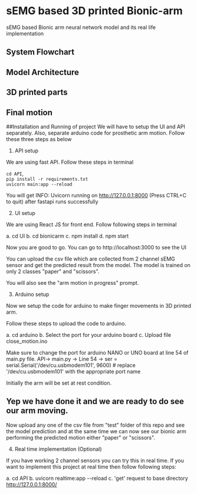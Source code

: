 # sEMG based 3D printed Bionic-arm
sEMG based Bionic arm neural network model and its real life implementation

## System Flowchart
<local link to image file>
  
## Model Architecture
<local link to image file>
  
## 3D printed parts
  <local link to image file>
    
## Final motion
  <local link to video file>
    
 
    
 
  
 

##Installation and Running of project
We will have to setup the UI and API separately. Also, separate arduino code for prosthetic arm motion. Follow these three steps as below

1. API setup

We are using fast API. Follow these steps in terminal

`cd API`,<br>
`pip install -r requirements.txt`<br>
`uvicorn main:app --reload`<br>

You will get INFO:     Uvicorn running on http://127.0.0.1:8000 (Press CTRL+C to quit) after fastapi runs successfully

2. UI setup

We are using React JS for front end. Follow following steps in terminal

a. cd UI
b. cd bionicarm
c. npm install
d. npm start

Now you are good to go. You can go to http://localhost:3000 to see the UI

You can upload the csv file which are collected from 2 channel sEMG sensor and get the predicted result from the model. 
The model is trained on only 2 classes "paper" and "scissors". 

You will also see the "arm motion in progress" prompt. 

3. Arduino setup

Now we setup the code for arduino to make finger movements in 3D printed arm. 

Follow these steps to upload the code to arduino. 

a. cd arduino
b. Select the port for your arduino board
c. Upload file close_motion.ino

Make sure to change the port for arduino NANO or UNO board at line 54 of main.py file.
API-> main.py -> Line 54 ->  ser = serial.Serial('/dev/cu.usbmodem101', 9600)  # replace '/dev/cu.usbmodem101' with the appropriate port name

Initially the arm will be set at rest condition.

## Yep we have done it and we are ready to do see our arm moving. 

Now upload any one of the csv file from "test" folder of this repo and see the model prediction and at the same time we can now see our 
bionic arm performing the predicted motion either "paper" or "scissors".

4. Real time implementation (Optional)

If you have working 2 channel sensors you can try this in real time. 
If you want to implement this project at real time then follow following steps:

a. cd API
b. uvicorn realtime:app --reload
c. 'get' request to base directory http://127.0.0.1:8000/






